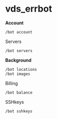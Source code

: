 # vds_errbot
**Account**
    
    /bot account

Servers
    
    /bot servers

**Background**
    
    /bot locations
    /bot images 

Billing
    
    /bot balance

SSHkeys
    
    /bot sshkeys




